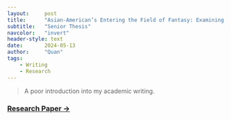 ```yaml
---
layout:     post
title:      "Asian-American’s Entering the Field of Fantasy: Examining The Present Space And Predicting the Horizon Incoming"
subtitle:   "Senior Thesis"
navcolor:   "invert"
header-style: text
date:       2024-05-13
author:     "Quan"
tags:
    - Writing
    - Research
---
```


> A poor introduction into my academic writing. 


### [Research Paper →](https://docs.google.com/document/d/e/2PACX-1vQ6CFHXuEFxxMU6Qbla2mVWk8nFVhpSute6ttoCQ-vXSTYzK-eGoYBF_GxJ8-mJTm1SN35SNtHjT6gw/pub) <!-- Link to full story -->
